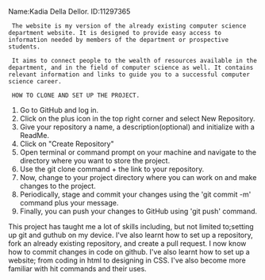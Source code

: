 Name:Kadia Della Dellor.
ID:11297365

     The website is my version of the already existing computer science department website. It is designed to provide easy access to information needed by members of the department or prospective students. 

     It aims to connect people to the wealth of resources available in the department, and in the field of computer science as well. It contains relevant information and links to guide you to a successful computer science career.

     HOW TO CLONE AND SET UP THE PROJECT.
1. Go to GitHub and log in.
2. Click on the plus icon in the top right corner and select New Repository.
3. Give your repository a name, a description(optional) and initialize with a ReadMe.
4. Click on "Create Repository"
5. Open terminal or command prompt on your machine and navigate to the directory where you want to store the project.
6. Use the git clone command + the link to your repository.
7. Now, change to your project directory where you can work on and make changes to the project.
8. Periodically, stage and commit your changes using the 'git commit -m' command plus your message.
9. Finally, you can push your changes to GitHub using 'git push' command.




This project has taught me a lot of skills including, but not limited to;setting up git and guthub on my device. I've also learnt how to set up a repository, fork an already existing repository, and create a pull request. I now know how to commit changes in code on github.
   I've also learnt how to set up a website; from coding in html to designing in CSS.
  I've also become more familiar with hit commands and their uses.
